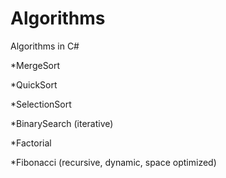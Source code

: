 # Algorithms
Algorithms in C#

*MergeSort

*QuickSort

*SelectionSort

*BinarySearch (iterative)

*Factorial

*Fibonacci (recursive, dynamic, space optimized)
